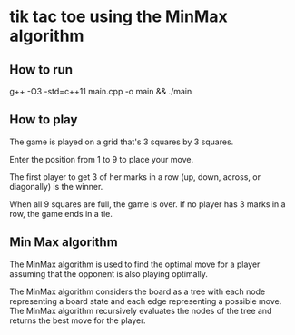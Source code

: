 # tik tac toe using the MinMax algorithm

## How to run
g++ -O3 -std=c++11 main.cpp -o main && ./main

## How to play
The game is played on a grid that's 3 squares by 3 squares.

Enter the position from 1 to 9 to place your move.

The first player to get 3 of her marks in a row (up, down, across, or diagonally) is the winner.

When all 9 squares are full, the game is over. If no player has 3 marks in a row, the game ends in a tie.

## Min Max algorithm 
The MinMax algorithm is used to find the optimal move for a player assuming that the opponent is also playing optimally.

The MinMax algorithm considers the board as a tree with each node representing a board state and each edge representing a possible move.
The MinMax algorithm recursively evaluates the nodes of the tree and returns the best move for the player.

